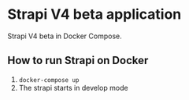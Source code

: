 # Strapi V4 beta application
Strapi V4 beta in Docker Compose.

## How to run Strapi on Docker
1. ``docker-compose up``
2. The strapi starts in develop mode
